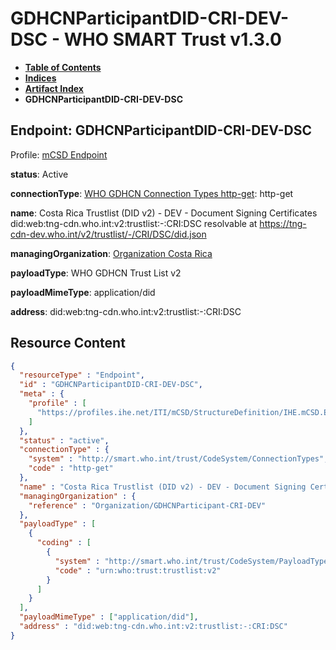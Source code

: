 # GDHCNParticipantDID-CRI-DEV-DSC - WHO SMART Trust v1.3.0

* [**Table of Contents**](toc.md)
* [**Indices**](indices.md)
* [**Artifact Index**](artifacts.md)
* **GDHCNParticipantDID-CRI-DEV-DSC**

## Endpoint: GDHCNParticipantDID-CRI-DEV-DSC

Profile: [mCSD Endpoint](https://profiles.ihe.net/ITI/mCSD/4.0.0/StructureDefinition-IHE.mCSD.Endpoint.html)

**status**: Active

**connectionType**: [WHO GDHCN Connection Types http-get](CodeSystem-ConnectionTypes.md#ConnectionTypes-http-get): http-get

**name**: Costa Rica Trustlist (DID v2) - DEV - Document Signing Certificates did:web:tng-cdn.who.int:v2:trustlist:-:CRI:DSC resolvable at https://tng-cdn-dev.who.int/v2/trustlist/-/CRI/DSC/did.json

**managingOrganization**: [Organization Costa Rica](Organization-GDHCNParticipant-CRI-DEV.md)

**payloadType**: WHO GDHCN Trust List v2

**payloadMimeType**: application/did

**address**: did:web:tng-cdn.who.int:v2:trustlist:-:CRI:DSC



## Resource Content

```json
{
  "resourceType" : "Endpoint",
  "id" : "GDHCNParticipantDID-CRI-DEV-DSC",
  "meta" : {
    "profile" : [
      "https://profiles.ihe.net/ITI/mCSD/StructureDefinition/IHE.mCSD.Endpoint"
    ]
  },
  "status" : "active",
  "connectionType" : {
    "system" : "http://smart.who.int/trust/CodeSystem/ConnectionTypes",
    "code" : "http-get"
  },
  "name" : "Costa Rica Trustlist (DID v2) - DEV - Document Signing Certificates\ndid:web:tng-cdn.who.int:v2:trustlist:-:CRI:DSC\nresolvable at https://tng-cdn-dev.who.int/v2/trustlist/-/CRI/DSC/did.json",
  "managingOrganization" : {
    "reference" : "Organization/GDHCNParticipant-CRI-DEV"
  },
  "payloadType" : [
    {
      "coding" : [
        {
          "system" : "http://smart.who.int/trust/CodeSystem/PayloadTypes",
          "code" : "urn:who:trust:trustlist:v2"
        }
      ]
    }
  ],
  "payloadMimeType" : ["application/did"],
  "address" : "did:web:tng-cdn.who.int:v2:trustlist:-:CRI:DSC"
}

```
